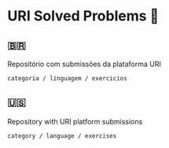 # URI Solved Problems 🤖

## 🇧🇷
Repositório com submissões da plataforma URI

```
categoria / linguagem / exercicios
```

## 🇺🇸 

Repository with URI platform submissions

```
category / language / exercises
```
